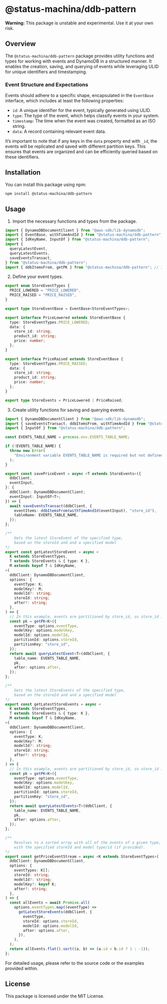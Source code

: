 # @status-machina/ddb-pattern

**Warning:** This package is unstable and experimental. Use it at your own risk.

## Overview

The `@status-machina/ddb-pattern` package provides utility functions and types for working with events and DynamoDB in a structured manner. It enables the creation, saving, and querying of events while leveraging ULID for unique identifiers and timestamping.

### Event Structure and Expectations

Events should adhere to a specific shape, encapsulated in the `EventBase` interface, which includes at least the following properties:
- `id`: A unique identifier for the event, typically generated using ULID.
- `type`: The type of the event, which helps classify events in your system.
- `timestamp`: The time when the event was created, formatted as an ISO string.
- `data`: A record containing relevant event data.

It’s important to note that if any keys in the `data` property end with `_id`, the events will be replicated and saved with different partition keys. This ensures that events are organized and can be efficiently queried based on these identifiers.

## Installation

You can install this package using npm:

```bash
npm install @status-machina/ddb-pattern
```

## Usage

1. Import the necessary functions and types from the package.

```typescript
import { DynamoDBDocumentClient } from "@aws-sdk/lib-dynamodb";
import { EventBase, withTimeAndId } from "@status-machina/ddb-pattern";
import { IdKeyName, InputOf } from "@status-machina/ddb-pattern";
import {
  queryLatestEvent,
  queryLatestEvents,
  saveEventsTransact,
} from "@status-machina/ddb-pattern";
import { ddbItemsFrom, getPK } from "@status-machina/ddb-pattern"; // Import key-utils
```

2. Define your event types.

```typescript
export enum StoreEventTypes {
  PRICE_LOWERED = "PRICE_LOWERED",
  PRICE_RAISED = "PRICE_RAISED",
}

export type StoreEventBase = EventBase<StoreEventTypes>;

export interface PriceLowered extends StoreEventBase {
  type: StoreEventTypes.PRICE_LOWERED;
  data: {
    store_id: string;
    product_id: string;
    price: number;
  };
}

export interface PriceRaised extends StoreEventBase {
  type: StoreEventTypes.PRICE_RAISED;
  data: {
    store_id: string;
    product_id: string;
    price: number;
  };
}

export type StoreEvents = PriceLowered | PriceRaised;
```

3. Create utility functions for saving and querying events.

```typescript
import { DynamoDBDocumentClient } from "@aws-sdk/lib-dynamodb";
import { saveEventsTransact, ddbItemsFrom, withTimeAndId } from "@status-machina/ddb-pattern";
import { InputOf } from "@status-machina/ddb-pattern";

const EVENTS_TABLE_NAME = process.env.EVENTS_TABLE_NAME;

if (!EVENTS_TABLE_NAME) {
  throw new Error(
    "Environment variable EVENTS_TABLE_NAME is required but not defined."
  );
}

export const savePriceEvent = async <T extends StoreEvents>({
  ddbClient,
  eventInput,
}: {
  ddbClient: DynamoDBDocumentClient;
  eventInput: InputOf<T>;
}) => {
  await saveEventsTransact(ddbClient, {
    eventItems: ddbItemsFrom(withTimeAndId(eventInput), "store_id"),
    tableName: EVENTS_TABLE_NAME,
  });
};

/**
    Gets the latest StoreEvent of the specified type,
    based on the storeId and and a specified model
*/
export const getLatestStoreEvent = async <
  K extends StoreEventTypes,
  T extends StoreEvents & { type: K },
  M extends keyof T & IdKeyName,
>(
  ddbClient: DynamoDBDocumentClient,
  options: {
    eventType: K;
    modelKey?: M;
    modelId?: string;
    storeId: string;
    after?: string;
  },
) => {
  // In this example, events are partitioned by store_id, so store_id is required for lookup
  const pk = getPK<K>({
    eventType: options.eventType,
    modelKey: options.modelKey,
    modelId: options.modelId,
    partitionId: options.storeId,
    partitionKey: "store_id",
  });
  return await queryLatestEvent<T>(ddbClient, {
    table_name: EVENTS_TABLE_NAME,
    pk,
    after: options.after,
  });
};

/**
    Gets the latest StoreEvents of the specified type,
    based on the storeId and and a specified model
*/
export const getLatestStoreEvents = async <
  K extends StoreEventTypes,
  T extends StoreEvents & { type: K },
  M extends keyof T & IdKeyName,
>(
  ddbClient: DynamoDBDocumentClient,
  options: {
    eventType: K;
    modelKey?: M;
    modelId?: string;
    storeId: string;
    after?: string;
  },
) => {
  // In this example, events are partitioned by store_id, so store_id is required for lookup
  const pk = getPK<K>({
    eventType: options.eventType,
    modelKey: options.modelKey,
    modelId: options.modelId,
    partitionId: options.storeId,
    partitionKey: "store_id",
  });
  return await queryLatestEvents<T>(ddbClient, {
    table_name: EVENTS_TABLE_NAME,
    pk,
    after: options.after,
  });
};

/**
    Resolves to a sorted array with all of the events of a given type,
    with the specified storeId and model type/id (if provided).
*/
export const getPriceEventStream = async <K extends StoreEventTypes>(
  ddbClient: DynamoDBDocumentClient,
  options: {
    eventTypes: K[];
    storeId: string;
    modelId?: string;
    modelKey?: keyof K;
    after?: string;
  },
) => {
  const allEvents = await Promise.all(
    options.eventTypes.map((eventType) =>
      getLatestStoreEvents(ddbClient, {
        eventType,
        storeId: options.storeId,
        modelId: options.modelId,
        after: options.after,
      }),
    ),
  );
  return allEvents.flat().sort((a, b) => (a.id < b.id ? 1 : -1));
};
```

For detailed usage, please refer to the source code or the examples provided within.

## License

This package is licensed under the MIT License.
